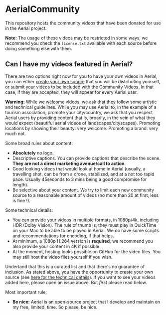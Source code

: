 # AerialCommunity

This repository hosts the community videos that have been donated for use in the Aerial project. 

**Note:** The usage of these videos may be restricted in some ways, we recommend you check the `license.txt` available with each source before doing something else with them. 

## Can I have my videos featured in Aerial?

There are two options right now for you to have your own videos in Aerial, you can either [create your own source](https://github.com/glouel/AerialCommunity/blob/master/CreatingASource.md) that you will be distributing yourself, or submit your videos to be included with the Community Videos. In that case, if they are accepted, they will appear for every Aerial user. 

**Warning:** While we welcome videos, we ask that they follow some artistic and technical guidelines. While you may use Aerial to, in the example of a tourism association, promote your city/country, we ask that you respect Aerial users by providing content that is, broadly, in the vein of what they would expect (beautiful aerial videos of landscapes/cityscapes). Promoting locations by showing their beauty: very welcome. Promoting a brand: very much not. 

Some broad rules about content:
- **Absolutely** no logo.
- Descriptive captions. You can provide captions that describe the scene. **They are not a direct marketing avenue/call to action**. 
- Good looking videos that would look at home in Aerial (usually, a travelling shot, can be from a drone, stabilized, and at a not too rapid pace. Usually 45seconds  to 3 mins being a good compromise for length). 
- Be selective about your content. We try to limit each new community source to a reasonable amount of videos (no more than 20 at first, less is fine !).

Some technical details: 
- You can provide your videos in multiple formats, in 1080p/4k, including HDR (Dolby Vision). The rule of thumb is, they must play in QuickTime on your Mac to be able to be played in Aerial. We do have some scripts and recommendations for encoding, if that helps.  
- At minimum, a 1080p H.264 version is **required**, we recommend you also provide your content in 4K if possible.
- At the moment, hosting looks possible on GitHub for the video files. You may still host the video files yourself if you wish. 

Undertand that this is a curated list and that there's no guarantee of inclusion. As stated above, you have the opportunity to create your own source (see [here for the technical details](https://github.com/glouel/AerialCommunity/blob/master/CreatingASource.md)). If you want to see your videos added here, please open an issue above. But *first* please read below. 

Most important rule:
- **Be nice:** Aerial is an open-source project that I develop and maintain on my free, limited, time. So please, be nice.  
